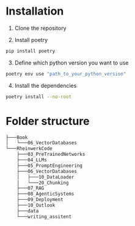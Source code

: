 # Installation

1. Clone the repository

2. Install poetry 

```bash
pip install poetry
```

3. Define which python version you want to use

```bash
poetry env use "path_to_your_python_version"
```

4. Install the dependencies

```bash
poetry install --no-root
```

# Folder structure

```bash
├───Book
│   └───06_VectorDatabases
└───RheinwerkCode
    ├───03_PreTrainedNetworks
    ├───04_LLMs
    ├───05_PromptEngineering
    ├───06_VectorDatabases
    │   ├───10_DataLoader
    │   └───20_Chunking
    ├───07_RAG
    ├───08_AgenticSystems
    ├───09_Deployment
    ├───10_Outlook
    ├───data
    └───writing_assitent
```